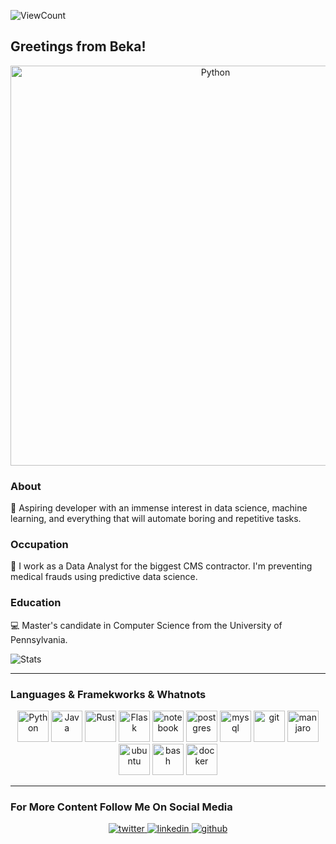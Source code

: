 ![ViewCount](https://views.whatilearened.today/views/github/bexxmodd/bexxmodd.svg?cache=remove)
## Greetings from Beka!

<p align="center">
	<img title="Python" src="https://media0.giphy.com/media/VdzWdSs9U2fvn4DVKx/giphy.gif" width=640>
 </p>

### About
:robot: Aspiring developer with an immense interest in data science, machine learning,
and everything that will automate boring and repetitive tasks.

### Occupation
:space_invader: I work as a Data Analyst for the biggest CMS contractor.
I\'m preventing medical frauds using predictive data science.

### Education
:computer: Master\'s candidate in Computer Science from the University of Pennsylvania.

<p align="left">
  <img title="Stats" src="https://github-readme-stats.vercel.app/api?username=bexxmodd&show_icons=true&theme=synthwave"/>
</p>

-----
### Languages & Framekworks & Whatnots

<p align="center">
	<img title="Python" src="https://i.imgur.com/kYqNRW2.png" height="50" />
 	<img title="Java" src="https://i.imgur.com/LDa5yPp.png" height="50" />
	<img title="Rust" src="https://i.imgur.com/kou8DSj.png" height="50" />
	<img title="Flask" src="https://i.imgur.com/3PrfweW.png" height="50" />
	<img src="https://i.imgur.com/7pTyNw5.png" alt="notebook" height="50"/>
	<img src="https://i.imgur.com/DRtznPB.png" alt="postgres" height="50"/>
	<img src="https://i.imgur.com/DG1ai5x.png" alt="mysql" height="50"/>
 	<img src="https://i.imgur.com/2f8ghU7.png" alt="git" height="50"/>
	<img src="https://i.imgur.com/ZjwYyO4.png" alt="manjaro" height="50"/>
	<img src="https://i.imgur.com/wiYdaql.png" alt="ubuntu" height="50"/>
	<img src="https://i.imgur.com/8ChUMCl.png" alt="bash" height="50"/>
	<img src="https://i.imgur.com/O1dfbU2.png" alt="docker" height="50"/>
</p>

----------
### For More Content Follow Me On Social Media

<p align="center">
	<a href="https://www.twitter.com/bexxmodd">
        	<img alt="twitter" src="https://i.imgur.com/fFlVB1c.png">
	</a>
	<a href="https://www.linkedin.com/in/bmodebadze">
        	<img alt="linkedin" src="https://i.imgur.com/wcvwfoZ.png">
	</a>
	<a href="https://www.github.com/bexxmodd">
        	<img alt="github" src="https://i.imgur.com/gnDF5oQ.png">
	</a>
</p>
